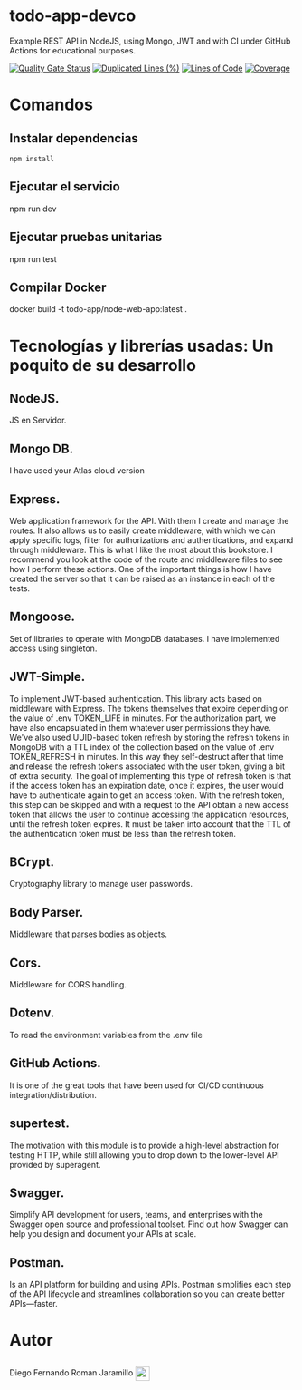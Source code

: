 # todo-app-devco
Example REST API in NodeJS, using Mongo, JWT and with CI under GitHub Actions for educational purposes.

[![Quality Gate Status](https://sonarcloud.io/api/project_badges/measure?project=todo-app-devco&metric=alert_status)](https://sonarcloud.io/summary/new_code?id=todo-app-devco)
[![Duplicated Lines (%)](https://sonarcloud.io/api/project_badges/measure?project=todo-app-devco&metric=duplicated_lines_density)](https://sonarcloud.io/summary/new_code?id=todo-app-devco)
[![Lines of Code](https://sonarcloud.io/api/project_badges/measure?project=todo-app-devco&metric=ncloc)](https://sonarcloud.io/summary/new_code?id=todo-app-devco)
[![Coverage](https://sonarcloud.io/api/project_badges/measure?project=todo-app-devco&metric=coverage)](https://sonarcloud.io/summary/new_code?id=todo-app-devco)

# Comandos
## Instalar dependencias
`npm install`
## Ejecutar el servicio
npm run dev
## Ejecutar pruebas unitarias
npm run test
## Compilar Docker
docker build -t todo-app/node-web-app:latest .

# Tecnologías y librerías usadas: Un poquito de su desarrollo
## NodeJS. 
JS en Servidor.
## Mongo DB. 
I have used your Atlas cloud version
## Express. 
Web application framework for the API. With them I create and manage the routes. It also allows us to easily create middleware, with which we can apply specific logs, filter for authorizations and authentications, and expand through middleware. This is what I like the most about this bookstore. I recommend you look at the code of the route and middleware files to see how I perform these actions. One of the important things is how I have created the server so that it can be raised as an instance in each of the tests.
## Mongoose. 
Set of libraries to operate with MongoDB databases. I have implemented access using singleton.
## JWT-Simple. 
To implement JWT-based authentication. This library acts based on middleware with Express. The tokens themselves that expire depending on the value of .env TOKEN_LIFE in minutes. For the authorization part, we have also encapsulated in them whatever user permissions they have. We've also used UUID-based token refresh by storing the refresh tokens in MongoDB with a TTL index of the collection based on the value of .env TOKEN_REFRESH in minutes. In this way they self-destruct after that time and release the refresh tokens associated with the user token, giving a bit of extra security. The goal of implementing this type of refresh token is that if the access token has an expiration date, once it expires, the user would have to authenticate again to get an access token. With the refresh token, this step can be skipped and with a request to the API obtain a new access token that allows the user to continue accessing the application resources, until the refresh token expires. It must be taken into account that the TTL of the authentication token must be less than the refresh token.
## BCrypt. 
Cryptography library to manage user passwords.
## Body Parser. 
Middleware that parses bodies as objects.
## Cors. 
Middleware for CORS handling.
## Dotenv. 
To read the environment variables from the .env file
## GitHub Actions. 
It is one of the great tools that have been used for CI/CD continuous integration/distribution.
## supertest. 
The motivation with this module is to provide a high-level abstraction for testing HTTP, while still allowing you to drop down to the lower-level API provided by superagent.
## Swagger. 
Simplify API development for users, teams, and enterprises with the Swagger open source and professional toolset. Find out how Swagger can help you design and document your APIs at scale.
## Postman. 
Is an API platform for building and using APIs. Postman simplifies each step of the API lifecycle and streamlines collaboration so you can create better APIs—faster.

# Autor
## 
Diego Fernando Roman Jaramillo <a href="https://www.linkedin.com/in/diego-roman-j/" target="_blank"><img align="center" src="https://cdn.jsdelivr.net/npm/simple-icons@3.1.0/icons/linkedin.svg" alt="raghav_shukl" height="25" width="25" /></a>&nbsp;&nbsp;


